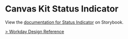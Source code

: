 # Canvas Kit Status Indicator

View the
[documentation for Status Indicator](https://workday.github.io/canvas-kit/?path=/docs/components-indicators-status-indicator--docs)
on Storybook.

[> Workday Design Reference](https://design.workday.com/components/indicators/status-indicators)
